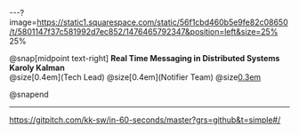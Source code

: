 ---?image=https://static1.squarespace.com/static/56f1cbd460b5e9fe82c08650/t/5801147f37c581992d7ec852/1476465792347&position=left&size=25% 25%


@snap[midpoint text-right]
**Real Time Messaging in Distributed Systems**
<br>
**Karoly Kalman**
<br>
@size[0.4em](Tech Lead)
@size[0.4em](Notifier Team)
@size[0.3em](kkalman@rim.com)

@snapend

---
https://gitpitch.com/kk-sw/in-60-seconds/master?grs=github&t=simple#/
